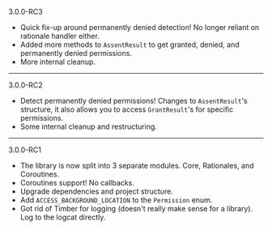3.0.0-RC3

* Quick fix-up around permanently denied detection! No longer reliant on rationale handler either.
* Added more methods to `AssentResult` to get granted, denied, and permanently denied permissions.
* More internal cleanup.

---

3.0.0-RC2

* Detect permanently denied permissions! Changes to `AssentResult`'s structure, it also allows you
to access `GrantResult`'s for specific permissions.
* Some internal cleanup and restructuring.

---

3.0.0-RC1

* The library is now split into 3 separate modules. Core, Rationales, and Coroutines.
* Coroutines support! No callbacks.
* Upgrade dependencies and project structure.
* Add `ACCESS_BACKGROUND_LOCATION` to the `Permission` enum.
* Got rid of Timber for logging (doesn't really make sense for a library). Log to the logcat directly.
